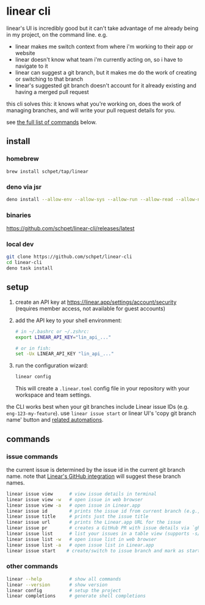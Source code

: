 # linear cli

linear's UI is incredibly good but it can't take advantage of me already being
in my project, on the command line. e.g.

- linear makes me switch context from where i'm working to their app or website
- linear doesn't know what team i'm currently acting on, so i have to navigate
  to it
- linear can suggest a git branch, but it makes me do the work of creating or
  switching to that branch
- linear's suggested git branch doesn't account for it already existing and
  having a merged pull request

this cli solves this: it knows what you're working on, does the work of managing
branches, and will write your pull request details for you.

see [the full list of commands](#commands) below.

## install

### homebrew

```
brew install schpet/tap/linear
```

### deno via jsr

```bash
deno install --allow-env --allow-sys --allow-run --allow-read --allow-net -g -n linear jsr:@schpet/linear-cli
```

### binaries

https://github.com/schpet/linear-cli/releases/latest

### local dev

```bash
git clone https://github.com/schpet/linear-cli
cd linear-cli
deno task install
```

## setup

1. create an API key at https://linear.app/settings/account/security (requires member access,
   not available for guest accounts)

2. add the API key to your shell environment:

   ```sh
   # in ~/.bashrc or ~/.zshrc:
   export LINEAR_API_KEY="lin_api_..."

   # or in fish:
   set -Ux LINEAR_API_KEY "lin_api_..."
   ```

3. run the configuration wizard:

   ```sh
   linear config
   ```

   This will create a `.linear.toml` config file in your repository with your
   workspace and team settings.

the CLI works best when your git branches include Linear issue IDs (e.g.
`eng-123-my-feature`). use `linear issue start` or linear UI's 'copy git branch
name' button and
[related automations](https://linear.app/docs/account-preferences#git-related-automations).

## commands

### issue commands

the current issue is determined by the issue id in the current git branch name.
note that
[Linear's GitHub integration](https://linear.app/docs/github#branch-format) will
suggest these branch names.

```bash
linear issue view      # view issue details in terminal
linear issue view -w   # open issue in web browser
linear issue view -a   # open issue in Linear.app
linear issue id        # prints the issue id from current branch (e.g., "ENG-123")
linear issue title     # prints just the issue title
linear issue url       # prints the Linear.app URL for the issue
linear issue pr        # creates a GitHub PR with issue details via `gh pr create`
linear issue list      # list your issues in a table view (supports -s/--state and --sort)
linear issue list -w   # open issue list in web browser
linear issue list -a   # open issue list in Linear.app
linear issue start    # create/switch to issue branch and mark as started
```

### other commands

```bash
linear --help          # show all commands
linear --version       # show version
linear config          # setup the project
linear completions     # generate shell completions
```
